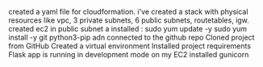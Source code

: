 created a yaml file for cloudformation. i've created a stack with physical resources like vpc, 3 private subnets, 6 public subnets, routetables, igw.
created ec2 in public subnet a
installed : sudo yum update -y sudo yum install -y git python3-pip adn connected to the github repo
Cloned project from GitHub
Created a virtual environment
Installed project requirements
Flask app is running in development mode on my EC2
installed gunicorn
